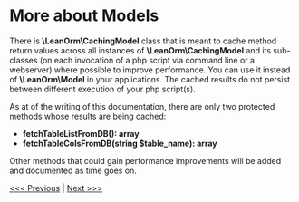 # More about Models

There is **\LeanOrm\CachingModel** class that is meant to cache method return values across
all instances of **\LeanOrm\CachingModel** and its sub-classes (on each invocation of a php script
via command line or a webserver) where possible to improve performance. You can use it instead of 
**\LeanOrm\Model** in your applications. The cached results do not persist between different
execution of your php script(s).

As at of the writing of this documentation, there are only two protected methods whose results
are being cached:
* **fetchTableListFromDB(): array**
* **fetchTableColsFromDB(string $table_name): array**

Other methods that could gain performance improvements will be added and documented as time goes on.

[<<< Previous](./getting-started.md) | [Next >>>](./more-about-records.md)